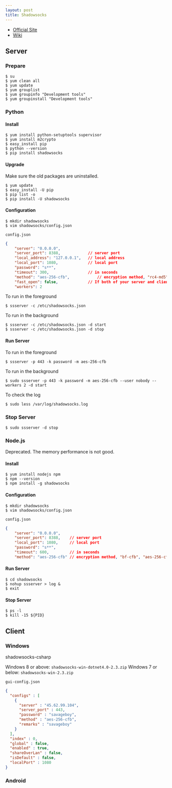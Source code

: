 ```yaml
---
layout: post
title: Shadowsocks
---
```


* [Official Site](http://shadowsocks.org/)
* [Wiki](https://github.com/shadowsocks/shadowsocks/wiki)

## Server

### Prepare

    $ su
    $ yum clean all
    $ yum update
    $ yum grouplist
    $ yum groupinfo "Development tools"
    $ yum groupinstall "Development tools"

### Python

#### Install

    $ yum install python-setuptools supervisor
    $ yum install m2crypto
    $ easy_install pip
    $ python --version
    $ pip install shadowsocks

#### Upgrade

Make sure the old packages are uninstalled.

    $ yum update
    $ easy_install -U pip
    $ pip list -o
    $ pip install -U shadowsocks

#### Configuration

    $ mkdir shadowsocks
    $ vim shadowsocks/config.json

`config.json`

```json
{
    "server": "0.0.0.0",
    "server_port": 8388,            // server port
    "local_address": "127.0.0.1",   // local address
    "local_port": 1080,             // local port
    "password": "s**",
    "timeout": 300,                 // in seconds
    "method": "aes-256-cfb",            // encryption method, "rc4-md5", "aes-256-cfb" etc. Default is "table"
    "fast_open": false,             // If both of your server and client are deployed on Linux 3.7+, you can turn on fast_open for lower latency.
    "workers": 2
```
To run in the foreground

    $ ssserver -c /etc/shadowsocks.json

To run in the background

    $ ssserver -c /etc/shadowsocks.json -d start
    $ ssserver -c /etc/shadowsocks.json -d stop

#### Run Server

To run in the foreground

    $ ssserver -p 443 -k password -m aes-256-cfb

To run in the background

    $ sudo ssserver -p 443 -k password -m aes-256-cfb --user nobody --workers 2 -d start

To check the log

    $ sudo less /var/log/shadowsocks.log

### Stop Server

    $ sudo ssserver -d stop


### Node.js

Deprecated. The memory performance is not good.

#### Install

    $ yum install nodejs npm
    $ npm --version
    $ npm install -g shadowsocks

#### Configuration

    $ mkdir shadowsocks
    $ vim shadowsocks/config.json

`config.json`

```json
{
    "server": "0.0.0.0",
    "server_port": 8388,    // server port
    "local_port": 1080,     // local port
    "password": "s**",
    "timeout": 600,         // in seconds
    "method": "aes-256-cfb" // encryption method, "bf-cfb", "aes-256-cfb", "des-cfb", "rc4", etc. Default is "table"
```

#### Run Server

    $ cd shadowsocks
    $ nohup ssserver > log &
    $ exit

#### Stop Server

    $ ps -l
    $ kill -15 ${PID}


## Client

### Windows

shadowsocks-csharp

Windows 8 or above: `shadowsocks-win-dotnet4.0-2.3.zip`
Windows 7 or below: `shadowsocks-win-2.3.zip`

`gui-config.json`

```json
{
  "configs" : [
    {
      "server" : "45.62.99.104",
      "server_port" : 443,
      "password" : "savageboy",
      "method" : "aes-256-cfb",
      "remarks" : "savageboy"
    }
  ],
  "index" : 0,
  "global" : false,
  "enabled" : true,
  "shareOverLan" : false,
  "isDefault" : false,
  "localPort" : 1080
}
```

### Android

